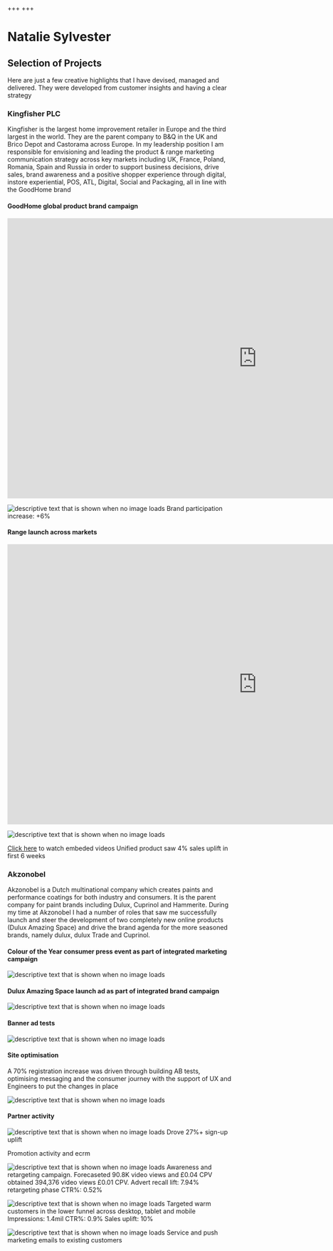 +++
+++

# Natalie Sylvester

## Selection of Projects

Here are just a few creative highlights that I have devised, managed and delivered.  They were developed from customer insights and having a clear strategy


### Kingfisher PLC

Kingfisher is the largest home improvement retailer in Europe and the third largest in the world. They are the parent company to B&Q in the UK and Brico Depot and Castorama across Europe.
In my leadership position I am responsible for envisioning and leading the product & range  marketing communication strategy across key markets including UK, France, Poland, Romania, Spain and Russia in order to support business decisions, drive sales, brand awareness and a positive shopper experience through digital, instore experiential, POS, ATL, Digital, Social and Packaging, all in line with the GoodHome brand 

#### GoodHome global product brand campaign

<iframe width="1120" height="630" src="https://www.youtube.com/embed/7aqlrLYWotI" frameborder="0" allow="accelerometer; autoplay; encrypted-media; gyroscope; picture-in-picture" allowfullscreen></iframe>

![descriptive text that is shown when no image loads](https://raw.githubusercontent.com/NatSyl/natsyl.github.io/develop/static/images/brand%20campaign1.png "")
Brand participation increase: +6% 



#### Range launch across markets

<iframe width="1120" height="630" src="https://www.youtube.com/embed/QOvwU9ltaNs" frameborder="0" allow="accelerometer; autoplay; encrypted-media; gyroscope; picture-in-picture" allowfullscreen></iframe>

![descriptive text that is shown when no image loads](https://raw.githubusercontent.com/NatSyl/natsyl.github.io/develop/static/images/Screenshot_2020-07-09%20GoodHome%20paint%20Goodhome%20Brands%20DIY%20at%20B%20Q.jpg
 "")
 
 [Click here](https://www.diy.com/brands/goodhome/paint#icamp=SRD_goodhomepaint) to watch embeded videos 
Unified product saw 4% sales uplift in first 6 weeks


### Akzonobel
Akzonobel is a Dutch multinational company which creates paints and performance coatings for both industry and consumers.  It is the parent company for paint brands including Dulux, Cuprinol and Hammerite.
During my time at Akzonobel I had a number of roles that saw me successfully launch and steer the development of two completely new online products  (Dulux Amazing Space) and drive the brand agenda for the more seasoned brands, namely dulux, dulux Trade and Cuprinol.

#### Colour of the Year consumer press event as part of integrated marketing campaign

![descriptive text that is shown when no image loads](https://raw.githubusercontent.com/NatSyl/natsyl.github.io/develop/static/images/Heartwood.png "")



#### Dulux Amazing Space launch ad as part of integrated brand campaign

![descriptive text that is shown when no image loads](https://raw.githubusercontent.com/NatSyl/natsyl.github.io/develop/static/images/das3.png "")

#### Banner ad tests

![descriptive text that is shown when no image loads](https://raw.githubusercontent.com/NatSyl/natsyl.github.io/develop/static/images/Banners.png "")

#### Site optimisation
A 70% registration increase was driven through building AB tests, optimising messaging and the consumer journey with the support of UX and Engineers to put the changes in place

![descriptive text that is shown when no image loads](https://raw.githubusercontent.com/NatSyl/natsyl.github.io/develop/static/images/site.png "")



#### Partner activity

![descriptive text that is shown when no image loads](https://raw.githubusercontent.com/NatSyl/natsyl.github.io/develop/static/images/tsb.png "")
Drove 27%+ sign-up uplift




Promotion activity and ecrm

![descriptive text that is shown when no image loads](https://raw.githubusercontent.com/NatSyl/natsyl.github.io/develop/static/images/Easy%20as%201%202.png "")
Awareness and retargeting campaign. Forecaseted 90.8K video views and £0.04 CPV obtained 394,376 video views £0.01 CPV. Advert recall lift: 7.94%
retargeting phase CTR%:  0.52%

![descriptive text that is shown when no image loads](https://raw.githubusercontent.com/NatSyl/natsyl.github.io/develop/static/images/winter.png "")
Targeted warm customers in the lower funnel across desktop, tablet and mobile Impressions: 1.4mil CTR%: 0.9% Sales uplift: 10% 

![descriptive text that is shown when no image loads](https://raw.githubusercontent.com/NatSyl/natsyl.github.io/develop/static/images/ecrm.png "")
Service and push marketing emails to existing customers

